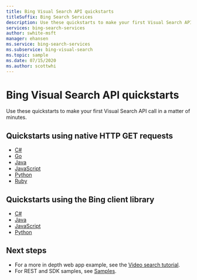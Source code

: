 ```yaml
---
title: Bing Visual Search API quickstarts
titleSuffix: Bing Search Services
description: Use these quickstarts to make your first Visual Search API call in a matter of minutes.
services: bing-search-services
author: swhite-msft
manager: ehansen
ms.service: bing-search-services
ms.subservice: bing-visual-search
ms.topic: sample
ms.date: 07/15/2020
ms.author: scottwhi
---
```


# Bing Visual Search API quickstarts

Use these quickstarts to make your first Visual Search API call in a matter of minutes.

## Quickstarts using native HTTP GET requests

- [C#](rest/csharp.md)
- [Go](rest/go.md)
- [Java](rest/java.md)
- [JavaScript](rest/nodejs.md)
- [Python](rest/python.md)
- [Ruby](rest/ruby.md)


## Quickstarts using the Bing client library

- [C#](sdk/visual-search-client-library-csharp.md)
- [Java](sdk/visual-search-client-library-java.md)
- [JavaScript](sdk/visual-search-client-library-javascript.md)
- [Python](sdk/visual-search-client-library-python.md)


## Next steps

- For a more in depth web app example, see the [Video search tutorial](../tutorial/visual-search-single-page-app.md).
- For REST and SDK samples, see [Samples](../samples.md).

